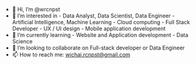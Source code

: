 - 👋 Hi, I’m @wrcnpst
- 👀 I’m interested in 
       - Data Analyst, Data Scientist, Data Engineer
       - Artificial Intelligence, Machine Learning
       - Cloud computing
       - Full Stack Developer
       - UX / UI design
       - Mobile application development
- 🌱 I’m currently learning 
       - Website and Application development
       - Data Science
- 💞️ I’m looking to collaborate on Full-stack developer or Data Engineer
- 📫 How to reach me: wichai.rcnpst@gmail.com

<!---
wrcnpst/wrcnpst is a ✨ special ✨ repository because its `README.md` (this file) appears on your GitHub profile.
You can click the Preview link to take a look at your changes.
--->
